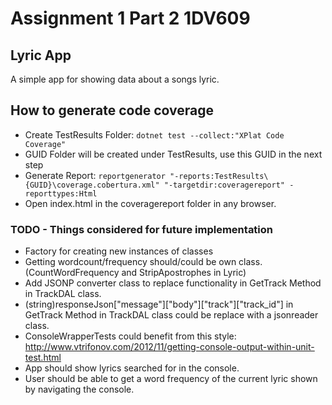 # Assignment 1 Part 2 1DV609

## Lyric App

A simple app for showing data about a songs lyric.

## How to generate code coverage

- Create TestResults Folder: `dotnet test --collect:"XPlat Code Coverage"`
- GUID Folder will be created under TestResults, use this GUID in the next step
- Generate Report:
  `reportgenerator "-reports:TestResults\{GUID}\coverage.cobertura.xml" "-targetdir:coveragereport" -reporttypes:Html`
- Open index.html in the coveragereport folder in any browser.

### TODO - Things considered for future implementation

- Factory for creating new instances of classes
- Getting wordcount/frequency should/could be own class. (CountWordFrequency and StripApostrophes in Lyric)
- Add JSONP converter class to replace functionality in GetTrack Method in TrackDAL class.
- (string)responseJson["message"]["body"]["track"]["track_id"] in GetTrack Method in TrackDAL class could be replace with a jsonreader class.
- ConsoleWrapperTests could benefit from this style: http://www.vtrifonov.com/2012/11/getting-console-output-within-unit-test.html
- App should show lyrics searched for in the console.
- User should be able to get a word frequency of the current lyric shown by navigating the console.
